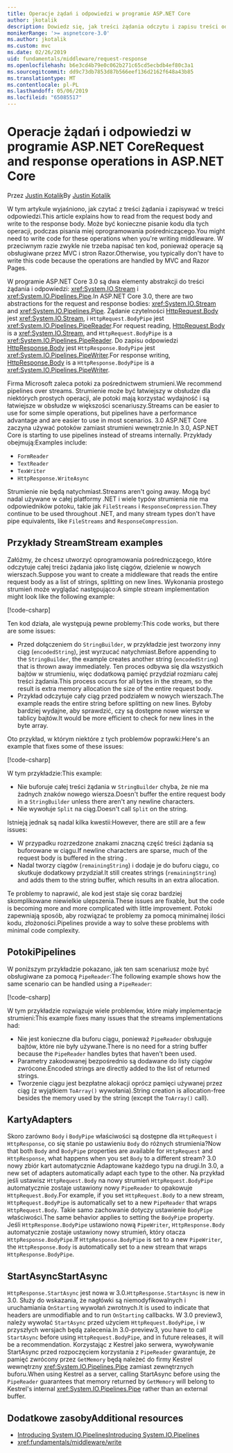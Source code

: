 ```yaml
---
title: Operacje żądań i odpowiedzi w programie ASP.NET Core
author: jkotalik
description: Dowiedz się, jak treści żądania odczytu i zapisu treści odpowiedzi w programie ASP.NET Core.
monikerRange: '>= aspnetcore-3.0'
ms.author: jkotalik
ms.custom: mvc
ms.date: 02/26/2019
uid: fundamentals/middleware/request-response
ms.openlocfilehash: b6e3cd4b79e0c062b271c65cd5ecbdb4ef80c3a1
ms.sourcegitcommit: dd9c73db7853d87b566eef136d2162f648a43b85
ms.translationtype: MT
ms.contentlocale: pl-PL
ms.lasthandoff: 05/06/2019
ms.locfileid: "65085517"
---
```

# <a name="request-and-response-operations-in-aspnet-core"></a><span data-ttu-id="6d87e-103">Operacje żądań i odpowiedzi w programie ASP.NET Core</span><span class="sxs-lookup"><span data-stu-id="6d87e-103">Request and response operations in ASP.NET Core</span></span>

<span data-ttu-id="6d87e-104">Przez [Justin Kotalik](https://github.com/jkotalik)</span><span class="sxs-lookup"><span data-stu-id="6d87e-104">By [Justin Kotalik](https://github.com/jkotalik)</span></span>

<span data-ttu-id="6d87e-105">W tym artykule wyjaśniono, jak czytać z treści żądania i zapisywać w treści odpowiedzi.</span><span class="sxs-lookup"><span data-stu-id="6d87e-105">This article explains how to read from the request body and write to the response body.</span></span> <span data-ttu-id="6d87e-106">Może być konieczne pisanie kodu dla tych operacji, podczas pisania miej oprogramowania pośredniczącego.</span><span class="sxs-lookup"><span data-stu-id="6d87e-106">You might need to write code for these operations when you're writing middleware.</span></span> <span data-ttu-id="6d87e-107">W przeciwnym razie zwykle nie trzeba napisać ten kod, ponieważ operacje są obsługiwane przez MVC i stron Razor.</span><span class="sxs-lookup"><span data-stu-id="6d87e-107">Otherwise, you typically don't have to write this code because the operations are handled by MVC and Razor Pages.</span></span>

<span data-ttu-id="6d87e-108">W programie ASP.NET Core 3.0 są dwa elementy abstrakcji do treści żądania i odpowiedzi: <xref:System.IO.Stream> i <xref:System.IO.Pipelines.Pipe>.</span><span class="sxs-lookup"><span data-stu-id="6d87e-108">In ASP.NET Core 3.0, there are two abstractions for the request and response bodies: <xref:System.IO.Stream> and <xref:System.IO.Pipelines.Pipe>.</span></span> <span data-ttu-id="6d87e-109">Żądanie czytelności [HttpRequest.Body](xref:Microsoft.AspNetCore.Http.HttpRequest.Body) jest <xref:System.IO.Stream>, i `HttpRequest.BodyPipe` jest <xref:System.IO.Pipelines.PipeReader>.</span><span class="sxs-lookup"><span data-stu-id="6d87e-109">For request reading, [HttpRequest.Body](xref:Microsoft.AspNetCore.Http.HttpRequest.Body) is a <xref:System.IO.Stream>, and `HttpRequest.BodyPipe` is a <xref:System.IO.Pipelines.PipeReader>.</span></span> <span data-ttu-id="6d87e-110">Do zapisu odpowiedzi [HttpResponse.Body](xref:Microsoft.AspNetCore.Http.HttpResponse.Body) jest `HttpResponse.BodyPipe` jest <xref:System.IO.Pipelines.PipeWriter>.</span><span class="sxs-lookup"><span data-stu-id="6d87e-110">For response writing, [HttpResponse.Body](xref:Microsoft.AspNetCore.Http.HttpResponse.Body) is a `HttpResponse.BodyPipe` is a <xref:System.IO.Pipelines.PipeWriter>.</span></span>

<span data-ttu-id="6d87e-111">Firma Microsoft zaleca potoki za pośrednictwem strumieni.</span><span class="sxs-lookup"><span data-stu-id="6d87e-111">We recommend pipelines over streams.</span></span> <span data-ttu-id="6d87e-112">Strumienie może być łatwiejszy w obsłudze dla niektórych prostych operacji, ale potoki mają korzystać wydajność i są łatwiejsze w obsłudze w większości scenariuszy.</span><span class="sxs-lookup"><span data-stu-id="6d87e-112">Streams can be easier to use for some simple operations, but pipelines have a performance advantage and are easier to use in most scenarios.</span></span> <span data-ttu-id="6d87e-113">3.0 ASP.NET Core zaczyna używać potoków zamiast strumieni wewnętrznie.</span><span class="sxs-lookup"><span data-stu-id="6d87e-113">In 3.0, ASP.NET Core is starting to use pipelines instead of streams internally.</span></span> <span data-ttu-id="6d87e-114">Przykłady obejmują:</span><span class="sxs-lookup"><span data-stu-id="6d87e-114">Examples include:</span></span>

- `FormReader`
- `TextReader`
- `TexWriter`
- `HttpResponse.WriteAsync`

<span data-ttu-id="6d87e-115">Strumienie nie będą natychmiast.</span><span class="sxs-lookup"><span data-stu-id="6d87e-115">Streams aren't going away.</span></span> <span data-ttu-id="6d87e-116">Mogą być nadal używane w całej platformy .NET i wiele typów strumienia nie ma odpowiedników potoku, takie jak `FileStreams` i `ResponseCompression`.</span><span class="sxs-lookup"><span data-stu-id="6d87e-116">They continue to be used throughout .NET, and many stream types don't have pipe equivalents, like `FileStreams` and `ResponseCompression`.</span></span>

## <a name="stream-examples"></a><span data-ttu-id="6d87e-117">Przykłady Stream</span><span class="sxs-lookup"><span data-stu-id="6d87e-117">Stream examples</span></span>

<span data-ttu-id="6d87e-118">Załóżmy, że chcesz utworzyć oprogramowania pośredniczącego, które odczytuje całej treści żądania jako listę ciągów, dzielenie w nowych wierszach.</span><span class="sxs-lookup"><span data-stu-id="6d87e-118">Suppose you want to create a middleware that reads the entire request body as a list of strings, splitting on new lines.</span></span> <span data-ttu-id="6d87e-119">Wykonania prostego strumień może wyglądać następująco:</span><span class="sxs-lookup"><span data-stu-id="6d87e-119">A simple stream implementation might look like the following example:</span></span>

[!code-csharp[](request-response/samples/3.x/RequestResponseSample/Startup.cs?name=GetListOfStringsFromStream)]

<span data-ttu-id="6d87e-120">Ten kod działa, ale występują pewne problemy:</span><span class="sxs-lookup"><span data-stu-id="6d87e-120">This code works, but there are some issues:</span></span>

- <span data-ttu-id="6d87e-121">Przed dołączeniem do `StringBuilder`, w przykładzie jest tworzony inny ciąg (`encodedString`), jest wyrzucać natychmiast.</span><span class="sxs-lookup"><span data-stu-id="6d87e-121">Before appending to the `StringBuilder`, the example creates another string (`encodedString`) that is thrown away immediately.</span></span> <span data-ttu-id="6d87e-122">Ten proces odbywa się dla wszystkich bajtów w strumieniu, więc dodatkową pamięć przydział rozmiaru całej treści żądania.</span><span class="sxs-lookup"><span data-stu-id="6d87e-122">This process occurs for all bytes in the stream, so the result is extra memory allocation the size of the entire request body.</span></span>
- <span data-ttu-id="6d87e-123">Przykład odczytuje cały ciąg przed podziałem w nowych wierszach.</span><span class="sxs-lookup"><span data-stu-id="6d87e-123">The example reads the entire string before splitting on new lines.</span></span> <span data-ttu-id="6d87e-124">Byłoby bardziej wydajne, aby sprawdzić, czy są dostępne nowe wiersze w tablicy bajtów.</span><span class="sxs-lookup"><span data-stu-id="6d87e-124">It would be more efficient to check for new lines in the byte array.</span></span>

<span data-ttu-id="6d87e-125">Oto przykład, w którym niektóre z tych problemów poprawki:</span><span class="sxs-lookup"><span data-stu-id="6d87e-125">Here's an example that fixes some of these issues:</span></span>

[!code-csharp[](request-response/samples/3.x/RequestResponseSample/Startup.cs?name=GetListOfStringsFromStreamMoreEfficient)]

<span data-ttu-id="6d87e-126">W tym przykładzie:</span><span class="sxs-lookup"><span data-stu-id="6d87e-126">This example:</span></span>

- <span data-ttu-id="6d87e-127">Nie buforuje całej treści żądania w `StringBuilder` chyba, że nie ma żadnych znaków nowego wiersza.</span><span class="sxs-lookup"><span data-stu-id="6d87e-127">Doesn't buffer the entire request body in a `StringBuilder` unless there aren't any newline characters.</span></span>
- <span data-ttu-id="6d87e-128">Nie wywołuje `Split` na ciąg.</span><span class="sxs-lookup"><span data-stu-id="6d87e-128">Doesn't call `Split` on the string.</span></span>

<span data-ttu-id="6d87e-129">Istnieją jednak są nadal kilka kwestii:</span><span class="sxs-lookup"><span data-stu-id="6d87e-129">However, there are still are a few issues:</span></span>

- <span data-ttu-id="6d87e-130">W przypadku rozrzedzone znakami znaczną część treści żądania są buforowane w ciągu.</span><span class="sxs-lookup"><span data-stu-id="6d87e-130">If newline characters are sparse, much of the request body is buffered in the string .</span></span>
- <span data-ttu-id="6d87e-131">Nadal tworzy ciągów (`remainingString`) i dodaje je do buforu ciągu, co skutkuje dodatkowy przydział.</span><span class="sxs-lookup"><span data-stu-id="6d87e-131">It still creates strings (`remainingString`) and adds them to the string buffer, which results in an extra allocation.</span></span>

<span data-ttu-id="6d87e-132">Te problemy to naprawić, ale kod jest staje się coraz bardziej skomplikowane niewielkie ulepszenia.</span><span class="sxs-lookup"><span data-stu-id="6d87e-132">These issues are fixable, but the code is becoming more and more complicated with little improvement.</span></span> <span data-ttu-id="6d87e-133">Potoki zapewniają sposób, aby rozwiązać te problemy za pomocą minimalnej ilości kodu, złożoności.</span><span class="sxs-lookup"><span data-stu-id="6d87e-133">Pipelines provide a way to solve these problems with minimal code complexity.</span></span>

## <a name="pipelines"></a><span data-ttu-id="6d87e-134">Potoki</span><span class="sxs-lookup"><span data-stu-id="6d87e-134">Pipelines</span></span>

<span data-ttu-id="6d87e-135">W poniższym przykładzie pokazano, jak ten sam scenariusz może być obsługiwane za pomocą `PipeReader`:</span><span class="sxs-lookup"><span data-stu-id="6d87e-135">The following example shows how the same scenario can be handled using a `PipeReader`:</span></span>

[!code-csharp[](request-response/samples/3.x/RequestResponseSample/Startup.cs?name=GetListOfStringFromPipe)]

<span data-ttu-id="6d87e-136">W tym przykładzie rozwiązuje wiele problemów, które miały implementacje strumieni:</span><span class="sxs-lookup"><span data-stu-id="6d87e-136">This example fixes many issues that the streams implementations had:</span></span>

- <span data-ttu-id="6d87e-137">Nie jest konieczne dla buforu ciągu, ponieważ `PipeReader` obsługuje bajtów, które nie były używane.</span><span class="sxs-lookup"><span data-stu-id="6d87e-137">There is no need for a string buffer because the `PipeReader` handles bytes that haven't been used.</span></span>
- <span data-ttu-id="6d87e-138">Parametry zakodowanej bezpośrednio są dodawane do listy ciągów zwrócone.</span><span class="sxs-lookup"><span data-stu-id="6d87e-138">Encoded strings are directly added to the list of returned strings.</span></span>
- <span data-ttu-id="6d87e-139">Tworzenie ciągu jest bezpłatne alokacji oprócz pamięci używanej przez ciąg (z wyjątkiem `ToArray()` wywołania).</span><span class="sxs-lookup"><span data-stu-id="6d87e-139">String creation is allocation-free besides the memory used by the string (except the `ToArray()` call).</span></span>

## <a name="adapters"></a><span data-ttu-id="6d87e-140">Karty</span><span class="sxs-lookup"><span data-stu-id="6d87e-140">Adapters</span></span>

<span data-ttu-id="6d87e-141">Skoro zarówno `Body` i `BodyPipe` właściwości są dostępne dla `HttpRequest` i `HttpResponse`, co się stanie po ustawieniu `Body` do różnych strumienia?</span><span class="sxs-lookup"><span data-stu-id="6d87e-141">Now that both `Body` and `BodyPipe` properties are available for `HttpRequest` and `HttpResponse`, what happens when you set `Body` to a different stream?</span></span> <span data-ttu-id="6d87e-142">3.0 nowy zbiór kart automatycznie Adaptowane każdego typu na drugi.</span><span class="sxs-lookup"><span data-stu-id="6d87e-142">In 3.0, a new set of adapters automatically adapt each type to the other.</span></span> <span data-ttu-id="6d87e-143">Na przykład jeśli ustawisz `HttpRequest.Body` na nowy strumień `HttpRequest.BodyPipe` automatycznie zostaje ustawiony nowy `PipeReader` to opakowuje `HttpRequest.Body`.</span><span class="sxs-lookup"><span data-stu-id="6d87e-143">For example, if you set `HttpRequest.Body` to a new stream, `HttpRequest.BodyPipe` is automatically set to a new `PipeReader` that wraps `HttpRequest.Body`.</span></span> <span data-ttu-id="6d87e-144">Takie samo zachowanie dotyczy ustawienie `BodyPipe` właściwości.</span><span class="sxs-lookup"><span data-stu-id="6d87e-144">The same behavior applies to setting the `BodyPipe` property.</span></span> <span data-ttu-id="6d87e-145">Jeśli `HttpResponse.BodyPipe` ustawiono nową `PipeWriter`, `HttpResponse.Body` automatycznie zostaje ustawiony nowy strumień, który otacza `HttpResponse.BodyPipe`.</span><span class="sxs-lookup"><span data-stu-id="6d87e-145">If `HttpResponse.BodyPipe` is set to a new `PipeWriter`, the `HttpResponse.Body` is automatically set to a new stream that wraps `HttpResponse.BodyPipe`.</span></span>

## <a name="startasync"></a><span data-ttu-id="6d87e-146">StartAsync</span><span class="sxs-lookup"><span data-stu-id="6d87e-146">StartAsync</span></span>

<span data-ttu-id="6d87e-147">`HttpResponse.StartAsync` jest nowa w 3.0.</span><span class="sxs-lookup"><span data-stu-id="6d87e-147">`HttpResponse.StartAsync` is new in 3.0.</span></span> <span data-ttu-id="6d87e-148">Służy do wskazania, że nagłówki są niemodyfikowalnych i uruchamiania `OnStarting` wywołań zwrotnych.</span><span class="sxs-lookup"><span data-stu-id="6d87e-148">It is used to indicate that headers are unmodifiable and to run `OnStarting` callbacks.</span></span> <span data-ttu-id="6d87e-149">W 3.0 preview3, należy wywołać `StartAsync` przed użyciem `HttpRequest.BodyPipe`, i w przyszłych wersjach będą zalecenia.</span><span class="sxs-lookup"><span data-stu-id="6d87e-149">In 3.0-preview3, you have to call `StartAsync` before using `HttpRequest.BodyPipe`, and in future releases, it will be a recommendation.</span></span> <span data-ttu-id="6d87e-150">Korzystając z Kestrel jako serwera, wywoływanie StartAsync przed rozpoczęciem korzystania z `PipeReader` gwarantuje, że pamięć zwrócony przez `GetMemory` będą należeć do firmy Kestrel wewnętrzny <xref:System.IO.Pipelines.Pipe> zamiast zewnętrznych buforu.</span><span class="sxs-lookup"><span data-stu-id="6d87e-150">When using Kestrel as a server, calling StartAsync before using the `PipeReader` guarantees that memory returned by `GetMemory` will belong to Kestrel's internal <xref:System.IO.Pipelines.Pipe> rather than an external buffer.</span></span>

## <a name="additional-resources"></a><span data-ttu-id="6d87e-151">Dodatkowe zasoby</span><span class="sxs-lookup"><span data-stu-id="6d87e-151">Additional resources</span></span>

- [<span data-ttu-id="6d87e-152">Introducing System.IO.Pipelines</span><span class="sxs-lookup"><span data-stu-id="6d87e-152">Introducing System.IO.Pipelines</span></span>](https://devblogs.microsoft.com/dotnet/system-io-pipelines-high-performance-io-in-net/)
- <xref:fundamentals/middleware/write>
